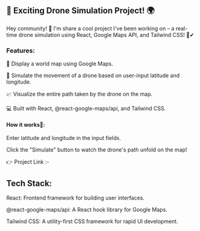 ## 🚁 Exciting Drone Simulation Project! 🌍

Hey community! 👋 I'm share a cool project I've been working on – a real-time drone simulation using React, Google Maps API, and Tailwind CSS! 🌈✔

### Features:

📍 Display a world map using Google Maps.

🚁 Simulate the movement of a drone based on user-input latitude and longitude.

📈 Visualize the entire path taken by the drone on the map.

💻 Built with React, @react-google-maps/api, and Tailwind CSS.

#### How it works🤔:

Enter latitude and longitude in the input fields.

Click the "Simulate" button to watch the drone's path unfold on the map!

👉 Project Link :- 

## Tech Stack:

React: Frontend framework for building user interfaces.

@react-google-maps/api: A React hook library for Google Maps.

Tailwind CSS: A utility-first CSS framework for rapid UI development.
